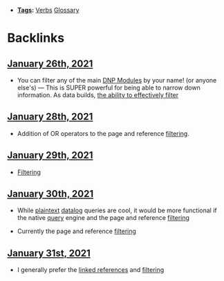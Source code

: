 - **[Tags](<Tags.md>):** [Verbs](<Verbs.md>) [Glossary](<Glossary.md>)

# Backlinks
## [January 26th, 2021](<January 26th, 2021.md>)
- You can filter any of the main [DNP Modules](<DNP Modules.md>) by your name! (or anyone else's) — This is SUPER powerful for being able to narrow down information. As data builds, [the ability to effectively filter]([filtering](<filtering.md>))

## [January 28th, 2021](<January 28th, 2021.md>)
- Addition of OR operators to the page and reference [filtering](<filtering.md>).

## [January 29th, 2021](<January 29th, 2021.md>)
- [Filtering]([filtering](<filtering.md>))

## [January 30th, 2021](<January 30th, 2021.md>)
- While [plaintext](<plaintext.md>) [datalog](<datalog.md>) queries are cool, it would be more functional if the native [query](<query.md>) engine and the page and reference [filtering](<filtering.md>)

- Currently the page and reference [filtering](<filtering.md>)

## [January 31st, 2021](<January 31st, 2021.md>)
- I generally prefer the [linked references](<linked references.md>) and [filtering](<filtering.md>)

